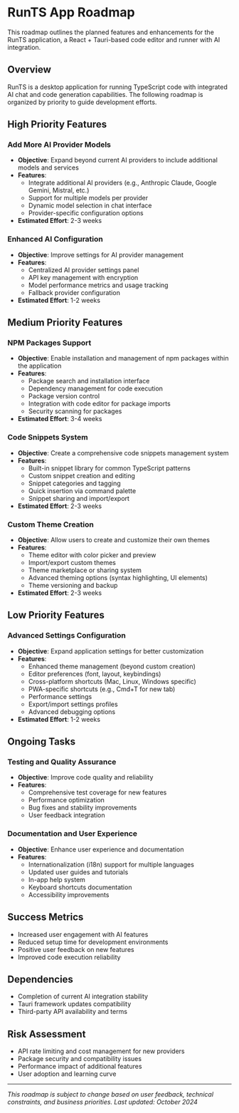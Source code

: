 # RunTS App Roadmap

This roadmap outlines the planned features and enhancements for the RunTS application, a React + Tauri-based code editor and runner with AI integration.

## Overview

RunTS is a desktop application for running TypeScript code with integrated AI chat and code generation capabilities. The following roadmap is organized by priority to guide development efforts.

## High Priority Features

### Add More AI Provider Models

- **Objective**: Expand beyond current AI providers to include additional models and services
- **Features**:
  - Integrate additional AI providers (e.g., Anthropic Claude, Google Gemini, Mistral, etc.)
  - Support for multiple models per provider
  - Dynamic model selection in chat interface
  - Provider-specific configuration options
- **Estimated Effort**: 2-3 weeks

### Enhanced AI Configuration

- **Objective**: Improve settings for AI provider management
- **Features**:
  - Centralized AI provider settings panel
  - API key management with encryption
  - Model performance metrics and usage tracking
  - Fallback provider configuration
- **Estimated Effort**: 1-2 weeks

## Medium Priority Features

### NPM Packages Support

- **Objective**: Enable installation and management of npm packages within the application
- **Features**:
  - Package search and installation interface
  - Dependency management for code execution
  - Package version control
  - Integration with code editor for package imports
  - Security scanning for packages
- **Estimated Effort**: 3-4 weeks

### Code Snippets System

- **Objective**: Create a comprehensive code snippets management system
- **Features**:
  - Built-in snippet library for common TypeScript patterns
  - Custom snippet creation and editing
  - Snippet categories and tagging
  - Quick insertion via command palette
  - Snippet sharing and import/export
- **Estimated Effort**: 2-3 weeks

### Custom Theme Creation

- **Objective**: Allow users to create and customize their own themes
- **Features**:
  - Theme editor with color picker and preview
  - Import/export custom themes
  - Theme marketplace or sharing system
  - Advanced theming options (syntax highlighting, UI elements)
  - Theme versioning and backup
- **Estimated Effort**: 2-3 weeks

## Low Priority Features

### Advanced Settings Configuration

- **Objective**: Expand application settings for better customization
- **Features**:
  - Enhanced theme management (beyond custom creation)
  - Editor preferences (font, layout, keybindings)
  - Cross-platform shortcuts (Mac, Linux, Windows specific)
  - PWA-specific shortcuts (e.g., Cmd+T for new tab)
  - Performance settings
  - Export/import settings profiles
  - Advanced debugging options
- **Estimated Effort**: 1-2 weeks

## Ongoing Tasks

### Testing and Quality Assurance

- **Objective**: Improve code quality and reliability
- **Features**:
  - Comprehensive test coverage for new features
  - Performance optimization
  - Bug fixes and stability improvements
  - User feedback integration

### Documentation and User Experience

- **Objective**: Enhance user experience and documentation
- **Features**:
  - Internationalization (i18n) support for multiple languages
  - Updated user guides and tutorials
  - In-app help system
  - Keyboard shortcuts documentation
  - Accessibility improvements

## Success Metrics

- Increased user engagement with AI features
- Reduced setup time for development environments
- Positive user feedback on new features
- Improved code execution reliability

## Dependencies

- Completion of current AI integration stability
- Tauri framework updates compatibility
- Third-party API availability and terms

## Risk Assessment

- API rate limiting and cost management for new providers
- Package security and compatibility issues
- Performance impact of additional features
- User adoption and learning curve

---

_This roadmap is subject to change based on user feedback, technical constraints, and business priorities. Last updated: October 2024_

